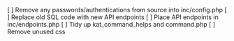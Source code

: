 [ ] Remove any passwords/authentications from source into inc/config.php
[ ] Replace old SQL code with new API endpoints
[ ] Place API endpoints in inc/endpoints.php
[ ] Tidy up kat_command_helps and command.php
[ ] Remove unused css
